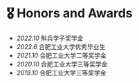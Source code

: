 # 🎖 Honors and Awards
- *2022.10* 斛兵学子奖学金 
- *2022.6* 合肥工业大学优秀毕业生 
- *2021.10* 合肥工业大学二等奖学金
- *2020.10* 合肥工业大学三等奖学金 
- *2019.10* 合肥工业大学三等奖学金 